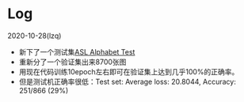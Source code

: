 # Log

2020-10-28(lzq)

- 新下了一个测试集[ASL Alphabet Test](https://www.kaggle.com/danrasband/asl-alphabet-test/home)
- 重新分了一个验证集出来8700张图
- 用现在代码训练10epoch左右即可在验证集上达到几乎100%的正确率。
- 但是测试机正确率很低：Test set: Average loss: 20.8044, Accuracy: 251/866 (29%)



